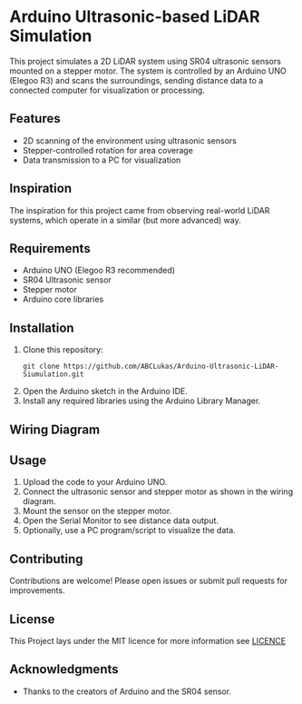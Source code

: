 # Arduino Ultrasonic-based LiDAR Simulation

This project simulates a 2D LiDAR system using SR04 ultrasonic sensors mounted on a stepper motor. The system is controlled by an Arduino UNO (Elegoo R3) and scans the surroundings, sending distance data to a connected computer for visualization or processing.

## Features

- 2D scanning of the environment using ultrasonic sensors
- Stepper-controlled rotation for area coverage
- Data transmission to a PC for visualization

## Inspiration

The inspiration for this project came from observing real-world LiDAR systems, which operate in a similar (but more advanced) way.

## Requirements

- Arduino UNO (Elegoo R3 recommended)
- SR04 Ultrasonic sensor
- Stepper motor
- Arduino core libraries

## Installation

1. Clone this repository:
    ```
    git clone https://github.com/ABCLukas/Arduino-Ultrasonic-LiDAR-Siumulation.git
    ```
2. Open the Arduino sketch in the Arduino IDE.
3. Install any required libraries using the Arduino Library Manager.

## Wiring Diagram



## Usage

1. Upload the code to your Arduino UNO.
2. Connect the ultrasonic sensor and stepper motor as shown in the wiring diagram.
3. Mount the sensor on the stepper motor.
4. Open the Serial Monitor to see distance data output.
5. Optionally, use a PC program/script to visualize the data.

## Contributing

Contributions are welcome! Please open issues or submit pull requests for improvements. 

## License

This Project lays under the MIT licence for more information see [LICENCE](https://github.com/ABCLukas/Arduino-Ultrasonic-LiDAR-Siumulation/blob/main/LICENSE)

## Acknowledgments

- Thanks to the creators of Arduino and the SR04 sensor.
